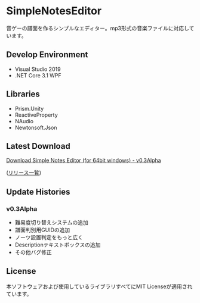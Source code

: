 # SimpleNotesEditor
音ゲーの譜面を作るシンプルなエディター。mp3形式の音楽ファイルに対応しています。

## Develop Environment
* Visual Studio 2019
* .NET Core 3.1 WPF

## Libraries
* Prism.Unity
* ReactiveProperty
* NAudio
* Newtonsoft.Json

## Latest Download
[Download Simple Notes Editor (for 64bit windows) - v0.3Alpha](https://github.com/MusicGameProduction/SNE/releases/download/v0.3Alpha/SNE.zip)

([リリース一覧](https://github.com/MusicGameProduction/SNE/releases))

## Update Histories
### v0.3Alpha
* 難易度切り替えシステムの追加
* 譜面判別用GUIDの追加
* ノーツ設置判定をもっと広く
* Descriptionテキストボックスの追加
* その他バグ修正

## License
本ソフトウェアおよび使用しているライブラリすべてにMIT Licenseが適用されています。